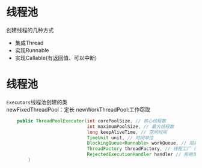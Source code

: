# 线程池
创建线程的几种方式

- 集成Thread
- 实现Runnable
- 实现Callable(有返回值、可以中断)

# 线程池
`Executors`线程池创建的类<br>
newFixedThreadPool：定长
newWorkThreadPool:工作窃取

```java
    public ThreadPoolExecutor(int corePoolSize, // 核心线程数
                              int maximumPoolSize, // 最大线程数
                              long keepAliveTime, // 空闲时间
                              TimeUnit unit, // 时间单位
                              BlockingQueue<Runnable> workQueue, // 阻塞队列
                              ThreadFactory threadFactory, // 线程工厂（给线程指定名称）
                              RejectedExecutionHandler handler // 拒绝策略
        ) 
```
